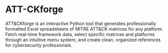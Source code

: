 # ATT-CKforge
ATT&amp;CKforge is an interactive Python tool that generates professionally formatted Excel spreadsheets of MITRE ATT&amp;CK matrices for any platform. Fetch real-time framework data, select specific matrices and platforms through an intuitive menu system, and create clean, organized references for cybersecurity professionals.
